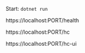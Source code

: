 
Start: `dotnet run`

https://localhost:PORT/health

https://localhost:PORT/hc

https://localhost:PORT/hc-ui
